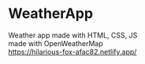 # WeatherApp
Weather app made with HTML, CSS, JS</br>
made with OpenWeatherMap</br>
https://hilarious-fox-afac82.netlify.app/
